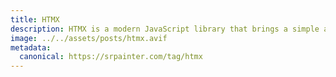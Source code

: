 ```yaml
---
title: HTMX
description: HTMX is a modern JavaScript library that brings a simple approach to building dynamic and responsive applications without the complexity of traditional frameworks.
image: ../../assets/posts/htmx.avif
metadata:
  canonical: https://srpainter.com/tag/htmx
---
```

